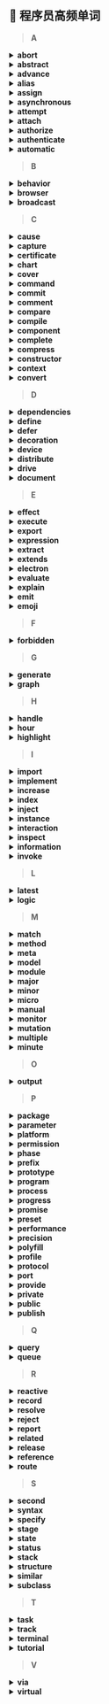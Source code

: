 ## :pencil: 程序员高频单词

> **A**  

<details><summary><b>abort</b></summary>
<p>
[ə'bɔːt]：
退出、舍弃
</p>
</details>

<details><summary><b>abstract</b></summary>
<p>
['æbstrækt]：
抽象
</p>
</details>

<details><summary><b>advance</b></summary>
<p>
[əd'vɑːns]：
高级、前进
</p>
</details>

<details><summary><b>alias</b></summary>
<p>
[ˈeɪliəs]：
别名
</p>
</details>

<details><summary><b>assign</b></summary>
<p>
[ə'saɪn]：
赋值、分配
</p>
</details>

<details><summary><b>asynchronous</b></summary>
<p>
[e'sɪŋkrənəs]：
异步的
</p>
</details>

<details><summary><b>attempt</b></summary>
<p>
[ə'tem(p)t]：
尝试
</p>
</details>

<details><summary><b>attach</b></summary>
<p>
[ə'tætʃ]：
连接、附加
</p>
</details>

<details><summary><b>authorize</b></summary>
<p>
['ɔθəraɪz]：
授权、批准
</p>
</details>

<details><summary><b>authenticate</b></summary>
<p>
[ɔː'θentɪkeɪt]：
认证
</p>
</details>

<details><summary><b>automatic</b></summary>
<p>
[ɔːtə'mætɪk]：
自动
</p>
</details>

> **B**

<details><summary><b>behavior</b></summary>
<p>
[bɪˈheɪvjə]：
行为、做法
</p>
</details>

<details><summary><b>browser</b></summary>
<p>
['braʊzə]：
浏览器
</p>
</details>

<details><summary><b>broadcast</b></summary>
<p>
['brɔːdkɑːst]：
广播、播送
</p>
</details>

> **C**

<details><summary><b>cause</b></summary>
<p>
[kɔːz]：
原因、导致
</p>
</details>

<details><summary><b>capture</b></summary>
<p>
['kæptʃə]：
捕捉、捕获
</p>
</details>

<details><summary><b>certificate</b></summary>
<p>
[səˈtɪfɪˌkeɪt]：
证书、凭证
</p>
</details>

<details><summary><b>chart</b></summary>
<p>
[tʃɑːt]：
图表、图
</p>
</details>

<details><summary><b>cover</b></summary>
<p>
['kʌvə]：
覆盖
</p>
</details>

<details><summary><b>command</b></summary>
<p>
[kə'mɑːnd]：
命令、指令
</p>
</details>

<details><summary><b>commit</b></summary>
<p>
[kə'mɪt]：
提交、犯罪
</p>
</details>

<details><summary><b>comment</b></summary>
<p>
['kɒment]：
评论、注解、议论
</p>
</details>

<details><summary><b>compare</b></summary>
<p>
[kəm'peə]：
对比、比较
</p>
</details>

<details><summary><b>compile</b></summary>
<p>
[kəm'paɪl]：
汇编、编译
</p>
</details>

<details><summary><b>component</b></summary>
<p>
[kəm'pəʊnənt]：
组件、元件
</p>
</details>

<details><summary><b>complete</b></summary>
<p>
[kəm'pliːt]：
完成、完整的
</p>
</details>

<details><summary><b>compress</b></summary>
<p>
[kəm'pres]：
压缩
</p>
</details>

<details><summary><b>constructor</b></summary>
<p>
[kənˈstrʌktə(r)]：
构造函数、构造器
</p>
</details>

<details><summary><b>context</b></summary>
<p>
['kɒntekst]：
上下文、环境
</p>
</details>

<details><summary><b>convert</b></summary>
<p>
[kən'vɜːt]：
变、变换、兑换
</p>
</details>

> **D**

<details><summary><b>dependencies</b></summary>
<p>
[dɪ'pɛndənsi]：
依赖
</p>
</details>

<details><summary><b>define</b></summary>
<p>
[dɪ'faɪn]：
定义
</p>
</details>

<details><summary><b>defer</b></summary>
<p>
[dɪ'fɜː]：
延缓、推迟
</p>
</details>

<details><summary><b>decoration</b></summary>
<p>
[dekə'reɪʃ(ə)n]：
装饰
</p>
</details>

<details><summary><b>device</b></summary>
<p>
[dɪ'vaɪs]：
设备
</p>
</details>

<details><summary><b>distribute</b></summary>
<p>
['dɪstrɪbjuːt]：
分发、分配
</p>
</details>

<details><summary><b>drive</b></summary>
<p>
[draɪv]：
驱动、驾驶
</p>
</details>

<details><summary><b>document</b></summary>
<p>
['dɒkjʊm(ə)nt]：
文档、文件
</p>
</details>

> **E**

<details><summary><b>effect</b></summary>
<p>
[ɪ'fekt]：
影响、效果、作用
</p>
</details>

<details><summary><b>execute</b></summary>
<p>
['eksɪkjuːt]：
执行
</p>
</details>

<details><summary><b>export</b></summary>
<p>
[ˈekspɔːt]：
出口、输出
</p>
</details>

<details><summary><b>expression</b></summary>
<p>
[ɪkˈspreʃn]：
表达式、表达、词句
</p>
</details>

<details><summary><b>extract</b></summary>
<p>
[ˈekstrækt]：
提取、抽出
</p>
</details>

<details><summary><b>extends</b></summary>
<p>
[ɪk'stendz]：
继承、延伸
</p>
</details>

<details><summary><b>electron</b></summary>
<p>
[ɪ'lektrɒn]：
电子
</p>
</details>

<details><summary><b>evaluate</b></summary>
<p>
[ɪ'væljʊeɪt]：
评估
</p>
</details>

<details><summary><b>explain</b></summary>
<p>
[ɪk'spleɪn]：
解释、说明
</p>
</details>

<details><summary><b>emit</b></summary>
<p>
[ɪ'mɪt]：
发射
</p>
</details>

<details><summary><b>emoji</b></summary>
<p>
[ēˈmōjē]：
表情符号
</p>
</details>

> **F**

<details><summary><b>forbidden</b></summary>
<p>
[fə'bɪd(ə)n]：
被禁止的
</p>
</details>

> **G**

<details><summary><b>generate</b></summary>
<p>
['dʒenəreɪt]：
生成
</p>
</details>

<details><summary><b>graph</b></summary>
<p>
[græf]：
图形、图表
</p>
</details>

> **H**

<details><summary><b>handle</b></summary>
<p>
['hænd(ə)l]：
处理、把手
</p>
</details>

<details><summary><b>hour</b></summary>
<p>
['aʊə]：
小时
</p>
</details>

<details><summary><b>highlight</b></summary>
<p>
['haɪlaɪt]：
高亮、突出
</p>
</details>

> **I**

<details><summary><b>import</b></summary>
<p>
[ɪm'pɔːt]：
导入、进口
</p>
</details>

<details><summary><b>implement</b></summary>
<p>
['ɪmplɪm(ə)nt]：
实现、器具
</p>
</details>

<details><summary><b>increase</b></summary>
<p>
[ɪn'kriːs]：
增加
</p>
</details>

<details><summary><b>index</b></summary>
<p>
['ɪndeks]：
索引
</p>
</details>

<details><summary><b>inject</b></summary>
<p>
[ɪn'dʒekt]：
注入
</p>
</details>

<details><summary><b>instance</b></summary>
<p>
['ɪnst(ə)ns]：
实例
</p>
</details>

<details><summary><b>interaction</b></summary>
<p>
[ɪntər'ækʃ(ə)n]：
交互、互动
</p>
</details>

<details><summary><b>inspect</b></summary>
<p>
[ɪn'spekt]：
检查、察看
</p>
</details>

<details><summary><b>information</b></summary>
<p>
[ɪnfə'meɪʃ(ə)n]：
信息
</p>
</details>

<details><summary><b>invoke</b></summary>
<p>
[ɪn'vəʊk]：
调用
</p>
</details>

<!-- > **J** -->

<!-- > **K** -->

> **L**

<details><summary><b>latest</b></summary>
<p>
['leɪtɪst]：
最新、最后
</p>
</details>

<details><summary><b>logic</b></summary>
<p>
['lɒdʒɪk]：
逻辑
</p>
</details>

> **M** 

<details><summary><b>match</b></summary>
<p>
[mætʃ]：
匹配、比赛
</p>
</details>

<details><summary><b>method</b></summary>
<p>
['meθəd]：
方法
</p>
</details>

<details><summary><b>meta</b></summary>
<p>
['metə]：
元
</p>
</details>

<details><summary><b>model</b></summary>
<p>
['mɒdl]：
模型
</p>
</details>

<details><summary><b>module</b></summary>
<p>
['mɒdjuːl]：
模块
</p>
</details>

<details><summary><b>major</b></summary>
<p>
['meɪdʒə]：
主要的
</p>
</details>

<details><summary><b>minor</b></summary>
<p>
['maɪnə]：
次要的
</p>
</details>

<details><summary><b>micro</b></summary>
<p>
['maɪkrəʊ]：
微小
</p>
</details>

<details><summary><b>manual</b></summary>
<p>
['mænjʊ(ə)l]：
手工的、手册、指南
</p>
</details>

<details><summary><b>monitor</b></summary>
<p>
['mɒnɪtə]：
监控、显示器
</p>
</details>

<details><summary><b>mutation</b></summary>
<p>
[mjuː'teɪʃ(ə)n]：
突变、变动
</p>
</details>

<details><summary><b>multiple</b></summary>
<p>
['mʌltɪpl]：
多
</p>
</details>

<details><summary><b>minute</b></summary>
<p>
['mɪnɪt]：
分钟
</p>
</details>

<!-- > **N** -->

> **O**

<details><summary><b>output</b></summary>
<p>
['aʊtpʊt]：
输出、产量
</p>
</details>

> **P**

<details><summary><b>package</b></summary>
<p>
['pækɪdʒ]：
包
</p>
</details>

<details><summary><b>parameter</b></summary>
<p>
[pə'ræmɪtə]：
参数
</p>
</details>

<details><summary><b>platform</b></summary>
<p>
['plætfɔːm]：
平台
</p>
</details>

<details><summary><b>permission</b></summary>
<p>
[pə'mɪʃ(ə)n]：
允许、权限
</p>
</details>

<details><summary><b>phase</b></summary>
<p>
[feɪz]：
阶段
</p>
</details>

<details><summary><b>prefix</b></summary>
<p>
['priːfɪks]：
前缀、字首
</p>
</details>

<details><summary><b>prototype</b></summary>
<p>
['prəʊtətaɪp]：
原型
</p>
</details>

<details><summary><b>program</b></summary>
<p>
['prəʊɡræm]：
程序
</p>
</details>

<details><summary><b>process</b></summary>
<p>
[ˈprəʊses]：
进程、程序、过程
</p>
</details>

<details><summary><b>progress</b></summary>
<p>
['prəʊgres]：
进展、进步
</p>
</details>

<details><summary><b>promise</b></summary>
<p>
['prɒmɪs]：
承诺、许诺
</p>
</details>

<details><summary><b>preset</b></summary>
<p>
[priː'set]：
预设、预置
</p>
</details>

<details><summary><b>performance</b></summary>
<p>
[pə'fɔːm(ə)ns]：
性能
</p>
</details>

<details><summary><b>precision</b></summary>
<p>
[prɪ'sɪʒ(ə)n]：
精确
</p>
</details>

<details><summary><b>polyfill</b></summary>
<p>
<!-- []： -->
补丁、填充工具
</p>
</details>

<details><summary><b>profile</b></summary>
<p>
['prəʊfaɪl]：
轮廓、扼要描述
</p>
</details>

<details><summary><b>protocol</b></summary>
<p>
['prəʊtəkɒl]：
协议
</p>
</details>

<details><summary><b>port</b></summary>
<p>
[pɔːt]：
端口、港口
</p>
</details>

<details><summary><b>provide</b></summary>
<p>
[prə'vaɪd]：
提供
</p>
</details>

<details><summary><b>private</b></summary>
<p>
[ˈpraɪvɪt]：
私有的
</p>
</details>

<details><summary><b>public</b></summary>
<p>
['pʌblɪk]：
公用、公开
</p>
</details>

<details><summary><b>publish</b></summary>
<p>
['pʌblɪʃ]：
发布、公布、出版
</p>
</details>

> **Q**

<details><summary><b>query</b></summary>
<p>
['kwɪərɪ]：
查询
</p>
</details>

<details><summary><b>queue</b></summary>
<p>
[kjuː]：
队列
</p>
</details>

> **R**

<details><summary><b>reactive</b></summary>
<p>
[rɪ'æktɪv]：
响应、反应
</p>
</details>

<details><summary><b>record</b></summary>
<p>
[ˈrekɔːd]：
记录、录音
</p>
</details>

<details><summary><b>resolve</b></summary>
<p>
[rɪ'zɒlv]：
解决、解析
</p>
</details>

<details><summary><b>reject</b></summary>
<p>
[rɪˈdʒɛkt]：
拒绝
</p>
</details>

<details><summary><b>report</b></summary>
<p>
[rɪ'pɔːt]：
报告、汇报
</p>
</details>

<details><summary><b>related</b></summary>
<p>
[rɪ'leɪtɪd]：
有关
</p>
</details>

<details><summary><b>release</b></summary>
<p>
[rɪ'liːs]：
版本、发布
</p>
</details>

<details><summary><b>reference</b></summary>
<p>
['ref(ə)r(ə)ns]：
参考、引用
</p>
</details>

<details><summary><b>route</b></summary>
<p>
[ruːt]：
路由、路线
</p>
</details>

> **S**

<details><summary><b>second</b></summary>
<p>
['sek(ə)nd]：
秒、第二
</p>
</details>

<details><summary><b>syntax</b></summary>
<p>
['sɪntæks]：
语法、引用
</p>
</details>

<details><summary><b>specify</b></summary>
<p>
['spesɪfaɪ]：
指定、说明
</p>
</details>

<details><summary><b>stage</b></summary>
<p>
[steɪdʒ]：
阶段
</p>
</details>

<details><summary><b>state</b></summary>
<p>
[steɪt]：
状态、州
</p>
</details>

<details><summary><b>status</b></summary>
<p>
['steɪtəs]：
状态、地位
</p>
</details>

<details><summary><b>stack</b></summary>
<p>
[stæk]：
堆、栈
</p>
</details>

<details><summary><b>structure</b></summary>
<p>
['strʌktʃə]：
结构、构造
</p>
</details>

<details><summary><b>similar</b></summary>
<p>
['sɪmɪlə]：
相似
</p>
</details>

<details><summary><b>subclass</b></summary>
<p>
['sʌbklɑːs]：
子类、子集
</p>
</details>

> **T**

<details><summary><b>task</b></summary>
<p>
[tɑːsk]：
任务
</p>
</details>

<details><summary><b>track</b></summary>
<p>
[træk]：
追踪
</p>
</details>

<details><summary><b>terminal</b></summary>
<p>
['tɜːmɪn(ə)l]：
终端、终点
</p>
</details>

<details><summary><b>tutorial</b></summary>
<p>
[tjuː'tɔːrɪəl]：
教程
</p>
</details>

<!-- > **U** -->

> **V**

<details><summary><b>via</b></summary>
<p>
[ˈvaɪə]：
通过
</p>
</details>

<details><summary><b>virtual</b></summary>
<p>
[ˈvɜ:tʃuəl]：
虚拟的
</p>
</details>

<!-- > **W** -->

<!-- > **X** -->

<!-- > **Y** -->

<!-- > **Z** -->
